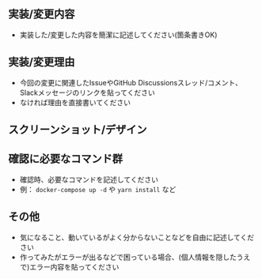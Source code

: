 ## 実装/変更内容
- 実装した/変更した内容を簡潔に記述してください(箇条書きOK)

## 実装/変更理由
- 今回の変更に関連したIssueやGitHub Discussionsスレッド/コメント、Slackメッセージのリンクを貼ってください
- なければ理由を直接書いてください

## スクリーンショット/デザイン
<!-- 画面デザインが変わる場合はスクリーンショットを貼ってください
     コピー・ペーストやドラッグアンドドロップで貼り付けられます -->

## 確認に必要なコマンド群
- 確認時、必要なコマンドを記述してください
- 例： `docker-compose up -d` や `yarn install` など

## その他
- 気になること、動いているがよく分からないことなどを自由に記述してください
- 作ってみたがエラーが出るなどで困っている場合、(個人情報を隠したうえで)エラー内容を貼ってください
